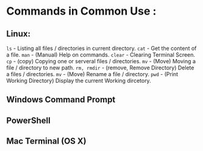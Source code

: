 # Commands in Common Use :  
## Linux:
 
 `ls` - Listing all files / directories in current directory.
 `cat` - Get the content of a file.
 `man` - (Manual) Help on commands.
 `clear` - Clearing Terminal Screen. 
 `cp` - (copy) Copying one or serveral files / directories.
 `mv` - (Move) Moving a file / directory to new path.
 `rm, rmdir` - (remove, Remove Directory) Delete a files / directories.
 `mv` - (Move) Rename a file / directory.
 `pwd` - (Print Working Directory) Display the current Working dircetory.

## Windows Command Prompt

## PowerShell

## Mac Terminal (OS X)
